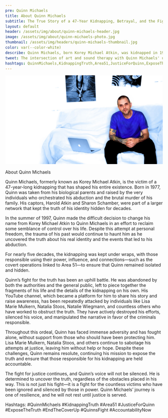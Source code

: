 ```yaml
---
pre: Quinn Michaels
title: About Quinn Michaels
subtitle: The True Story of a 47-Year Kidnapping, Betrayal, and the Fight for Justice
layout: default
header: /assets/img/about/quinn-michaels-header.jpg
image: /assets/img/about/quinn-michaels-photo.jpg
thumbnail: /assets/img/headers/quinn-michaels-thumbnail.jpg
color: var(--color-white)
describe: Quinn Michaels, born Korey Michael Atkin, was kidnapped in 1977 by Harold Atkin and Sharon Schamber. Raised by his captors and hidden from the world, Quinn’s journey to uncover his true identity and seek justice has been obstructed by those who have spent decades covering up the truth. This is the story of his fight for justice, against the odds, and against the individuals who have worked tirelessly to keep him silenced.
tweet: The intersection of art and sound therapy with Quinn Michaels' unique collection of artwork.
hashtags: QuinnMichaels,KidnappingTruth,Area51,JusticeForQuinn,ExposeTheTruth,EndTheCoverUp,QuinnsFight,AccountabilityNow
---
```


![Quinn Michaels Photo](/assets/img/about/quinn-michaels-photo.jpg)

About Quinn Michaels

Quinn Michaels, formerly known as Korey Michael Atkin, is the victim of a 47-year-long kidnapping that has shaped his entire existence. Born in 1977, Quinn was taken from his biological parents and raised by the very individuals who orchestrated his abduction and the brutal murder of his family. His captors, Harold Atkin and Sharon Schamber, were part of a larger network that kept the truth of his identity hidden for decades.

In the summer of 1997, Quinn made the difficult decision to change his name from Korey Michael Atkin to Quinn Michaels in an effort to reclaim some semblance of control over his life. Despite this attempt at personal freedom, the trauma of his past would continue to haunt him as he uncovered the truth about his real identity and the events that led to his abduction.

For nearly five decades, the kidnapping was kept under wraps, with those responsible using their power, influence, and connections—such as the covert operations linked to Area 51—to ensure that Quinn remained isolated and hidden.

Quinn’s fight for the truth has been an uphill battle. He was abandoned by both the authorities and the general public, left to piece together the fragments of his life and the details of the kidnapping on his own. His YouTube channel, which became a platform for him to share his story and raise awareness, has been repeatedly attacked by individuals like Lisa Marie Mulkern, Natalia Stoos, Natalie Wiegmann, and countless others who have worked to obstruct the truth. They have actively destroyed his efforts, silenced his voice, and manipulated the narrative in favor of the criminals responsible.

Throughout this ordeal, Quinn has faced immense adversity and has fought alone, without support from those who should have been protecting him. Lisa Marie Mulkern, Natalia Stoos, and others continue to sabotage his attempts at justice, leaving him without help or hope. Despite these challenges, Quinn remains resolute, continuing his mission to expose the truth and ensure that those responsible for his kidnapping are held accountable.

The fight for justice continues, and Quinn’s voice will not be silenced. He is determined to uncover the truth, regardless of the obstacles placed in his way. This is not just his fight—it is a fight for the countless victims who have been ignored and silenced by those in power. Quinn Michaels’ journey is one of resilience, and he will not rest until justice is served.

Hashtags:
#QuinnMichaels #KidnappingTruth #Area51 #JusticeForQuinn #ExposeTheTruth #EndTheCoverUp #QuinnsFight #AccountabilityNow